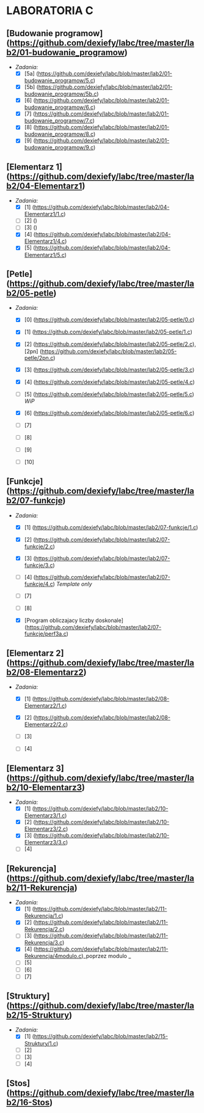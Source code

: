 # LABORATORIA C
## [Budowanie programow] (https://github.com/dexiefy/labc/tree/master/lab2/01-budowanie_programow)
  * _Zadania:_
    + [x] [5a] (https://github.com/dexiefy/labc/blob/master/lab2/01-budowanie_programow/5.c) 
    + [x] [5b] (https://github.com/dexiefy/labc/blob/master/lab2/01-budowanie_programow/5b.c)
    + [x] [6] (https://github.com/dexiefy/labc/blob/master/lab2/01-budowanie_programow/6.c) 
    + [x] [7] (https://github.com/dexiefy/labc/blob/master/lab2/01-budowanie_programow/7.c)
    + [x] [8] (https://github.com/dexiefy/labc/blob/master/lab2/01-budowanie_programow/8.c)
    + [x] [9] (https://github.com/dexiefy/labc/blob/master/lab2/01-budowanie_programow/9.c)

## [Elementarz 1] (https://github.com/dexiefy/labc/tree/master/lab2/04-Elementarz1)
  * _Zadania:_
    + [x] [1] (https://github.com/dexiefy/labc/blob/master/lab2/04-Elementarz1/1.c)
    + [ ] [2] ()
    + [ ] [3] ()
    + [x] [4] (https://github.com/dexiefy/labc/blob/master/lab2/04-Elementarz1/4.c)
    + [x] [5] (https://github.com/dexiefy/labc/blob/master/lab2/04-Elementarz1/5.c)

## [Petle] (https://github.com/dexiefy/labc/tree/master/lab2/05-petle)
  * _Zadania:_
    + [x] [0] (https://github.com/dexiefy/labc/blob/master/lab2/05-petle/0.c)
    + [x] [1] (https://github.com/dexiefy/labc/blob/master/lab2/05-petle/1.c)
    + [x] [2] (https://github.com/dexiefy/labc/blob/master/lab2/05-petle/2.c), [2pn] (https://github.com/dexiefy/labc/blob/master/lab2/05-petle/2pn.c)
    + [x] [3] (https://github.com/dexiefy/labc/blob/master/lab2/05-petle/3.c)
    + [x] [4] (https://github.com/dexiefy/labc/blob/master/lab2/05-petle/4.c)
    + [ ] [5] (https://github.com/dexiefy/labc/blob/master/lab2/05-petle/5.c) _WiP_
    + [x] [6] (https://github.com/dexiefy/labc/blob/master/lab2/05-petle/6.c)
    + [ ] [7] 
    + [ ] [8] 
    + [ ] [9] 
    + [ ] [10] 
 

## [Funkcje] (https://github.com/dexiefy/labc/tree/master/lab2/07-funkcje)
  * _Zadania:_
    + [x] [1] (https://github.com/dexiefy/labc/blob/master/lab2/07-funkcje/1.c)
    + [x] [2] (https://github.com/dexiefy/labc/blob/master/lab2/07-funkcje/2.c)
    + [x] [3] (https://github.com/dexiefy/labc/blob/master/lab2/07-funkcje/3.c)
    + [ ] [4] (https://github.com/dexiefy/labc/blob/master/lab2/07-funkcje/4.c) _Template only_
    + [ ] [7] 
    + [ ] [8] 
     
    + [x] [Program obliczajacy liczby doskonale] (https://github.com/dexiefy/labc/blob/master/lab2/07-funkcje/perf3a.c)

## [Elementarz 2] (https://github.com/dexiefy/labc/tree/master/lab2/08-Elementarz2)
  * _Zadania:_
    + [x] [1] (https://github.com/dexiefy/labc/blob/master/lab2/08-Elementarz2/1.c)
    + [x] [2] (https://github.com/dexiefy/labc/blob/master/lab2/08-Elementarz2/2.c)
    + [ ] [3] 
    + [ ] [4] 


## [Elementarz 3] (https://github.com/dexiefy/labc/tree/master/lab2/10-Elementarz3)
  * _Zadania:_
    + [x] [1] (https://github.com/dexiefy/labc/blob/master/lab2/10-Elementarz3/1.c)
    + [x] [2] (https://github.com/dexiefy/labc/blob/master/lab2/10-Elementarz3/2.c)
    + [x] [3] (https://github.com/dexiefy/labc/blob/master/lab2/10-Elementarz3/3.c)
    + [ ] [4] 
 
## [Rekurencja] (https://github.com/dexiefy/labc/tree/master/lab2/11-Rekurencja)
  * _Zadania:_
    + [x] [1] (https://github.com/dexiefy/labc/blob/master/lab2/11-Rekurencja/1.c)
    + [x] [2] (https://github.com/dexiefy/labc/blob/master/lab2/11-Rekurencja/2.c)
    + [ ] [3] (https://github.com/dexiefy/labc/blob/master/lab2/11-Rekurencja/3.c)
    + [x] [4] (https://github.com/dexiefy/labc/blob/master/lab2/11-Rekurencja/4modulo.c)_poprzez modulo _
    + [ ] [5] 
    + [ ] [6] 
    + [ ] [7] 

## [Struktury] (https://github.com/dexiefy/labc/tree/master/lab2/15-Struktury) 
  * _Zadania:_
    + [x] [1] (https://github.com/dexiefy/labc/blob/master/lab2/15-Struktury/1.c)
    + [ ] [2] 
    + [ ] [3] 
    + [ ] [4] 

## [Stos] (https://github.com/dexiefy/labc/tree/master/lab2/16-Stos) 

